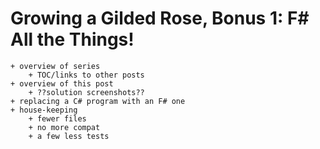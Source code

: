 Growing a Gilded Rose, Bonus 1: F# All the Things!
===

```
+ overview of series
    + TOC/links to other posts
+ overview of this post
    + ??solution screenshots??
+ replacing a C# program with an F# one
+ house-keeping
    + fewer files
    + no more compat
    + a few less tests
```
